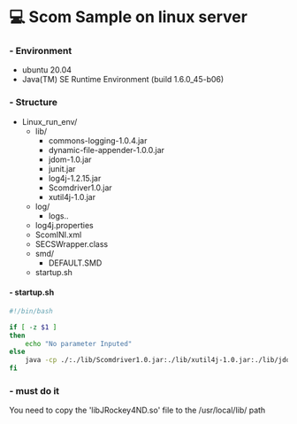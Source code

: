 # 💻 Scom Sample on linux server

### - Environment
* ubuntu 20.04
* Java(TM) SE Runtime Environment (build 1.6.0_45-b06)

### - Structure
* Linux_run_env/
  * lib/
    * commons-logging-1.0.4.jar
    * dynamic-file-appender-1.0.0.jar
    * jdom-1.0.jar
    * junit.jar
    * log4j-1.2.15.jar
    * Scomdriver1.0.jar
    * xutil4j-1.0.jar
  * log/
    * logs..
  * log4j.properties
  * ScomINI.xml
  * SECSWrapper.class
  * smd/
    * DEFAULT.SMD
  * startup.sh
  
#### - startup.sh
```sh
#!/bin/bash

if [ -z $1 ]
then
	echo "No parameter Inputed"
else
	java -cp ./:./lib/Scomdriver1.0.jar:./lib/xutil4j-1.0.jar:./lib/jdom-1.0.jar:./lib/log4j-1.2.15.jar SECSWrapper $1
fi

```

### - must do it
You need to copy the 'libJRockey4ND.so' file to the /usr/local/lib/ path
